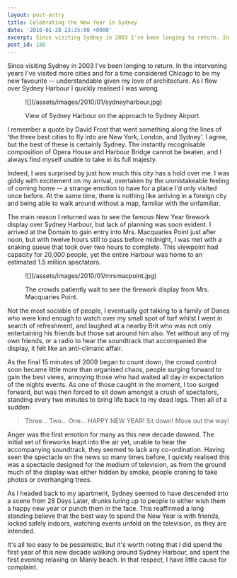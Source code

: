 ```yaml
---
layout: post-entry
title: Celebrating the New Year in Sydney
date: '2010-01-28 23:35:00 +0000'
excerpt: Since visiting Sydney in 2003 I've been longing to return. In the intervening years I've visited more cities and for a time considered Chicago to be my new favourite -- understandable given my love of architecture. As I flew over Sydney Harbour I quickly realised I was wrong.
post_id: 188
---
```

Since visiting Sydney in 2003 I've been longing to return. In the intervening years I've visited more cities and for a time considered Chicago to be my new favourite -- understandable given my love of architecture. As I flew over Sydney Harbour I quickly realised I was wrong.

<figure>
    ![](/assets/images/2010/01/sydneyharbour.jpg)
    <figcaption>
        <p>View of Sydney Harbour on the approach to Sydney Airport.</p>
    </figcaption>
</figure>

I remember a quote by David Frost that went something along the lines of 'the three best cities to fly into are New York, London, and Sydney'. I agree, but the best of these is certainly Sydney. The instantly recognisable composition of Opera House and Harbour Bridge cannot be beaten, and I always find myself unable to take in its full majesty.

Indeed, I was surprised by just how much this city has a hold over me. I was giddy with excitement on my arrival, overtaken by the unmistakeable feeling of coming home -- a strange emotion to have for a place I'd only visited once before. At the same time, there is nothing like arriving in a foreign city and being able to walk around without a map, familiar with the unfamiliar.

The main reason I returned was to see the famous New Year firework display over Sydney Harbour, but lack of planning was soon evident. I arrived at the Domain to gain entry into Mrs. Macquaries Point just after noon, but with twelve hours still to pass before midnight, I was met with a snaking queue that took over two hours to complete. This viewpoint had capacity for 20,000 people, yet the entire Harbour was home to an estimated 1.5 million spectators.

<figure>
    ![](/assets/images/2010/01/mrsmacpoint.jpg)
    <figcaption>
        <p>The crowds patiently wait to see the firework display from Mrs. Macquaries Point.</p>
    </figcaption>
</figure>

Not the most sociable of people, I eventually got talking to a family of Danes who were kind enough to watch over my small spot of turf whilst I went in search of refreshment, and laughed at a nearby Brit who was not only entertaining his friends but those sat around him also. Yet without any of my own friends, or a radio to hear the soundtrack that accompanied the display, it felt like an anti-climatic affair.

As the final 15 minutes of 2009 began to count down, the crowd control soon became little more than organised chaos, people surging forward to gain the best views, annoying those who had waited all day in expectation of the nights events. As one of those caught in the moment, I too surged forward, but was then forced to sit down amongst a crush of spectators, standing every two minutes to bring life back to my dead legs. Then all of a sudden:

> Three...
> Two...
> One...
> HAPPY NEW YEAR!
> Sit down!
> Move out the way!

Anger was the first emotion for many as this new decade dawned. The initial set of fireworks leapt into the air yet, unable to hear the accompanying soundtrack, they seemed to lack any co-ordination. Having seen the spectacle on the news so many times before, I quickly realised this was a spectacle designed for the medium of television, as from the ground much of the display was either hidden by smoke, people craning to take photos or overhanging trees.

As I headed back to my apartment, Sydney seemed to have descended into a scene from 28 Days Later, drunks luring up to people to either wish them a happy new year or punch them in the face. This reaffirmed a long standing believe that the best way to spend the New Year is with friends, locked safely indoors, watching events unfold on the television, as they are intended.

It's all too easy to be pessimistic, but it's worth noting that I did spend the first year of this new decade walking around Sydney Harbour, and spent the first evening relaxing on Manly beach. In that respect, I have little cause for complaint.